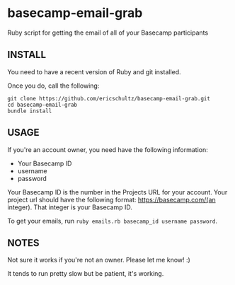 # basecamp-email-grab
Ruby script for getting the email of all of your Basecamp participants

## INSTALL
You need to have a recent version of Ruby and git installed.

Once you do, call the following:
```
git clone https://github.com/ericschultz/basecamp-email-grab.git
cd basecamp-email-grab
bundle install
```

## USAGE
If you're an account owner, you need have the following information:

* Your Basecamp ID
* username
* password

Your Basecamp ID is the number in the Projects URL for your account. 
Your project url should have the following format: https://basecamp.com/(an integer).
That integer is your Basecamp ID.

To get your emails, run `ruby emails.rb basecamp_id username password`.

## NOTES
Not sure it works if you're not an owner. Please let me know! :)

It tends to run pretty slow but be patient, it's working.
